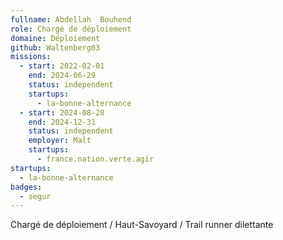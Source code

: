 ```yaml
---
fullname: Abdellah  Bouhend
role: Chargé de déploiement
domaine: Déploiement
github: Waltenberg03
missions:
  - start: 2022-02-01
    end: 2024-06-29
    status: independent
    startups:
      - la-bonne-alternance
  - start: 2024-08-28
    end: 2024-12-31
    status: independent
    employer: Malt
    startups:
      - france.nation.verte.agir
startups:
  - la-bonne-alternance
badges:
  - segur
---
```

Chargé de déploiement  / Haut-Savoyard / Trail runner dilettante